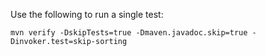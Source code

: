 Use the following to run a single test:

`mvn verify -DskipTests=true -Dmaven.javadoc.skip=true -Dinvoker.test=skip-sorting`
